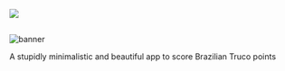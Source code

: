 [<img src="https://user-images.githubusercontent.com/65248543/178760730-248a62ab-a414-437d-8392-4a2a943585ab.png"/>](https://github.com/jolucas245/tentosapp/releases/download/v1.0-ouros/tentos-v1.0.apk)
##
![banner](https://user-images.githubusercontent.com/65248543/178626556-c6c91706-b03e-4116-bc8b-99619e6095c0.png)

A stupidly minimalistic and beautiful app to score Brazilian Truco points
